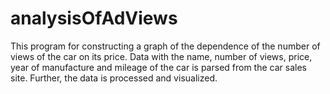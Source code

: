 # analysisOfAdViews

This program for constructing a graph of the dependence of the number of views of the car on its price. Data with the name, number of views, price, year of manufacture and mileage of the car is parsed from the car sales site. Further, the data is processed and visualized.
